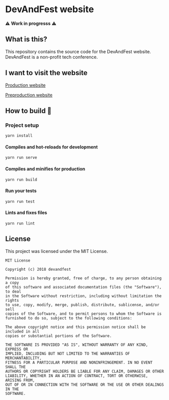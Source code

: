# DevAndFest website

:warning: **Work in progresss** :warning:

## What is this?
This repository contains the source code for the DevAndFest website. DevAndFest is a non-profit tech conference.

## I want to visit the website

[Production website](http://devandfest.com/)

[Preproduction website](https://devandfest-dev.firebaseapp.com/)


## How to build :construction_worker:

### Project setup
```
yarn install
```

#### Compiles and hot-reloads for development
```
yarn run serve
```

#### Compiles and minifies for production
```
yarn run build
```

#### Run your tests
```
yarn run test
```

#### Lints and fixes files
```
yarn run lint
```

## License

This project was licensed under the MIT License.

```
MIT License

Copyright (c) 2018 devandfest

Permission is hereby granted, free of charge, to any person obtaining a copy
of this software and associated documentation files (the "Software"), to deal
in the Software without restriction, including without limitation the rights
to use, copy, modify, merge, publish, distribute, sublicense, and/or sell
copies of the Software, and to permit persons to whom the Software is
furnished to do so, subject to the following conditions:

The above copyright notice and this permission notice shall be included in all
copies or substantial portions of the Software.

THE SOFTWARE IS PROVIDED "AS IS", WITHOUT WARRANTY OF ANY KIND, EXPRESS OR
IMPLIED, INCLUDING BUT NOT LIMITED TO THE WARRANTIES OF MERCHANTABILITY,
FITNESS FOR A PARTICULAR PURPOSE AND NONINFRINGEMENT. IN NO EVENT SHALL THE
AUTHORS OR COPYRIGHT HOLDERS BE LIABLE FOR ANY CLAIM, DAMAGES OR OTHER
LIABILITY, WHETHER IN AN ACTION OF CONTRACT, TORT OR OTHERWISE, ARISING FROM,
OUT OF OR IN CONNECTION WITH THE SOFTWARE OR THE USE OR OTHER DEALINGS IN THE
SOFTWARE.
```